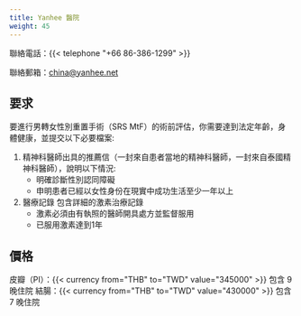 ```yaml
---
title: Yanhee 醫院
weight: 45
---
```


聯絡電話：{{< telephone "+66 86-386-1299" >}}

聯絡郵箱：<china@yanhee.net>

## 要求

要進行男轉女性別重置手術（SRS MtF）的術前評估，你需要達到法定年齡，身體健康，並提交以下必要檔案:

1. 精神科醫師出具的推薦信（一封來自患者當地的精神科醫師，一封來自泰國精神科醫師），說明以下情況:
    - 明確診斷性別認同障礙
    - 申明患者已經以女性身份在現實中成功生活至少一年以上
1. 醫療記錄 包含詳細的激素治療記錄
    - 激素必須由有執照的醫師開具處方並監督服用
    - 已服用激素達到1年

## 價格

皮瓣（PI）：{{< currency from="THB" to="TWD" value="345000" >}} 包含 9 晚住院
結腸：{{< currency from="THB" to="TWD" value="430000" >}} 包含 7 晚住院
